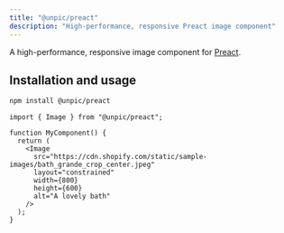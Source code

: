 ```yaml
---
title: "@unpic/preact"
description: "High-performance, responsive Preact image component"
---
```


A high-performance, responsive image component for
[Preact](https://preactjs.com/).

## Installation and usage

```bash
npm install @unpic/preact
```

```tsx
import { Image } from "@unpic/preact";

function MyComponent() {
  return (
    <Image
      src="https://cdn.shopify.com/static/sample-images/bath_grande_crop_center.jpeg"
      layout="constrained"
      width={800}
      height={600}
      alt="A lovely bath"
    />
  );
}
```
